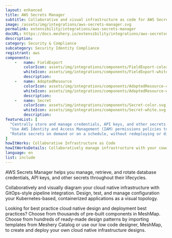```yaml
---
layout: enhanced
title: AWS Secrets Manager
subtitle: Collaborative and visual infrastructure as code for AWS Secrets Manager
image: /assets/img/integrations/aws-secrets-manager.svg
permalink: extensibility/integrations/aws-secrets-manager
docURL: https://docs.meshery.io/extensibility/integrations/aws-secretsmanager-controller
description: 
category: Security & Compliance
subcategory: Security Identity Compliance
registrant: aws
components: 
	-	name: FieldExport
		colorIcon: assets/img/integrations/components/FieldExport-color.svg
		whiteIcon: assets/img/integrations/components/FieldExport-white.svg
		description: 
	-	name: AdoptedResource
		colorIcon: assets/img/integrations/components/AdoptedResource-color.svg
		whiteIcon: assets/img/integrations/components/AdoptedResource-white.svg
		description: 
	-	name: Secret
		colorIcon: assets/img/integrations/components/Secret-color.svg
		whiteIcon: assets/img/integrations/components/Secret-white.svg
		description: 
featureList: [
  "Centrally store and manage credentials, API keys, and other secrets.",
  "Use AWS Identity and Access Management (IAM) permissions policies to manage access to your secrets.",
  "Rotate secrets on demand or on a schedule, without redeploying or disrupting active applications."
]
howItWorks: Collaborative Infrastructure as Code
howItWorksDetails: Collaboratively manage infrastructure with your coworkers synchronously sharing the same designs.
language: en
list: include
---
```

<p>
AWS Secrets Manager helps you manage, retrieve, and rotate database credentials, API keys, and other secrets throughout their lifecycles.
</p>
<p>
    Collaboratively and visually diagram your cloud native infrastructure with GitOps-style pipeline integration. Design, test, and manage configuration your Kubernetes-based, containerized applications as a visual topology.
</p>
<p>
    Looking for best practice cloud native design and deployment best practices? Choose from thousands of pre-built components in MeshMap. Choose from hundreds of ready-made design patterns by importing templates from Meshery Catalog or use our low code designer, MeshMap, to create and deploy your own cloud native infrastructure designs.
</p>
